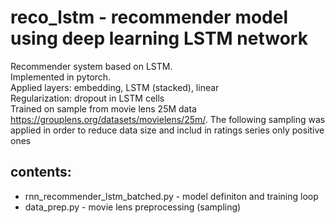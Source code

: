 # reco_lstm - recommender model using deep learning LSTM network 

Recommender system based on LSTM.\
Implemented in pytorch.\
Applied layers: embedding, LSTM (stacked), linear\
Regularization: dropout in LSTM cells \
Trained on sample from movie lens 25M data https://grouplens.org/datasets/movielens/25m/. The following sampling was applied in order to reduce data size and includ in ratings series only positive ones     



## contents:
- rnn_recommender_lstm_batched.py - model definiton and training loop
- data_prep.py - movie lens preprocessing (sampling)  

